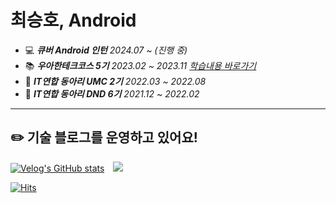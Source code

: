 # 최승호, Android

- 💻 _**큐버 Android 인턴** 2024.07 ~ (진행 중)_
- 📚 _**우아한테크코스 5기** 2023.02 ~ 2023.11 [학습내용 바로가기](https://github.com/tmdgh1592/buna-woowacourse)_
- 🧤 _**IT연합 동아리 UMC 2기** 2022.03 ~ 2022.08_
- 🧤 _**IT연합 동아리 DND 6기** 2021.12 ~ 2022.02_

<hr>

## ✏️ 기술 블로그를 운영하고 있어요!

[![Velog's GitHub stats](https://velog-readme-stats.vercel.app/api/badge?name=buna1592)](https://velog.io/@buna1592)
<a href="https://itstory1592.tistory.com/" target="_blank">
    <img 
        src="http://img.shields.io/badge/-Tistory-464646?style=flat&logo=Blogger&logoColor=f3d6ff&link=https://itstory1592.tistory.com/"
        style="height : auto; margin-left : 10px; margin-right : 10px;"/>
</a>

[![Hits](https://hits.seeyoufarm.com/api/count/incr/badge.svg?url=https%3A%2F%2Fgithub.com%2Ftmdgh1592%2Fhit-counter&count_bg=%2386E3A4&title_bg=%234F4F4F&icon=googlecardboard.svg&icon_color=%23E7E7E7&title=hits&edge_flat=false)](https://github.com/tmdgh1592)
</p>
